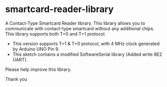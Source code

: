 # smartcard-reader-library

A Contact-Type Smartcard Reader library. This library allows you to communicate with contact-type smartcard without any additional chips. This library supports both T=0 and T=1 protocol.

* This version supports T=1 & T=0 protocol, with 4 MHz clock generated by Arduino UNO Pin 9.
* This sketch contains a modified SoftwareSerial library (Added write 8E2 UART).

Please help improve this library.

Thank you
